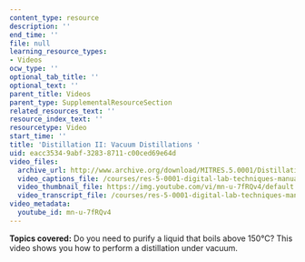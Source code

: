 ```yaml
---
content_type: resource
description: ''
end_time: ''
file: null
learning_resource_types:
- Videos
ocw_type: ''
optional_tab_title: ''
optional_text: ''
parent_title: Videos
parent_type: SupplementalResourceSection
related_resources_text: ''
resource_index_text: ''
resourcetype: Video
start_time: ''
title: 'Distillation II: Vacuum Distillations '
uid: eacc3534-9abf-3283-8711-c00ced69e64d
video_files:
  archive_url: http://www.archive.org/download/MITRES.5.0001/DistillationIi_MitDigitalLabTechniquesManual.mp4
  video_captions_file: /courses/res-5-0001-digital-lab-techniques-manual-spring-2007/dfba4140f5455226880c0f25af02b9d3_mn-u-7fRQv4.vtt
  video_thumbnail_file: https://img.youtube.com/vi/mn-u-7fRQv4/default.jpg
  video_transcript_file: /courses/res-5-0001-digital-lab-techniques-manual-spring-2007/2a9a6c0cc30caa7c0d942d3be6401102_mn-u-7fRQv4.pdf
video_metadata:
  youtube_id: mn-u-7fRQv4
---
```


**Topics covered:** Do you need to purify a liquid that boils above 150°C? This video shows you how to perform a distillation under vacuum.



